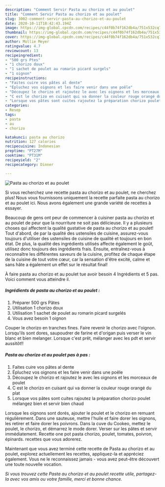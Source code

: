 ```yaml
---
description: "Comment Servir Pasta au chorizo et au poulet"
title: "Comment Servir Pasta au chorizo et au poulet"
slug: 3002-comment-servir-pasta-au-chorizo-et-au-poulet
date: 2020-10-11T18:42:43.194Z
image: https://img-global.cpcdn.com/recipes/c44f0b74f162db4a/751x532cq70/pasta-au-chorizo-et-au-poulet-photo-principale-de-la-recette.jpg
thumbnail: https://img-global.cpcdn.com/recipes/c44f0b74f162db4a/751x532cq70/pasta-au-chorizo-et-au-poulet-photo-principale-de-la-recette.jpg
cover: https://img-global.cpcdn.com/recipes/c44f0b74f162db4a/751x532cq70/pasta-au-chorizo-et-au-poulet-photo-principale-de-la-recette.jpg
author: Mollie Meyer
ratingvalue: 4.7
reviewcount: 13
recipeingredient:
- "500 grs Ptes"
- "1 chorizo doux"
- "1 sachet de poulet au romarin picard surgels"
- "1 oignon"
recipeinstructions:
- "Faites cuire vos pâtes al dente"
- "Épluchez vos oignons et les faire venir dans une poêle"
- "Découpez le chorizo et rajoutez le avec les oignons et les morceaux de poulet"
- "C est le chorizo en cuisant qui va donner la couleur rouge orangé du plat"
- "Lorsque vos pâtes sont cuites rajoutez la préparation chorizo poulet mélangez bien et servir bien chaud"
categories:
- Resep
tags:
- pasta
- au
- chorizo

katakunci: pasta au chorizo 
nutrition: 127 calories
recipecuisine: Indonesian
preptime: "PT27M"
cooktime: "PT31M"
recipeyield: "2"
recipecategory: Dinner

---
```



![Pasta au chorizo et au poulet](https://img-global.cpcdn.com/recipes/c44f0b74f162db4a/751x532cq70/pasta-au-chorizo-et-au-poulet-photo-principale-de-la-recette.jpg)

Si vous recherchez une recette pasta au chorizo et au poulet, ne cherchez plus! Nous vous fournissons uniquement la recette parfaite pasta au chorizo et au poulet ici. Nous avons également une grande variété de recettes à essayer.

Beaucoup de gens ont peur de commencer à cuisiner pasta au chorizo et au poulet de peur que la nourriture ne soit pas délicieuse. Il y a plusieurs choses qui affectent la qualité gustative de pasta au chorizo et au poulet! Tout d'abord, de par la qualité des ustensiles de cuisine, assurez-vous toujours d'utiliser des ustensiles de cuisine de qualité et toujours en bon état. De plus, la qualité des ingrédients utilisés affecte également le goût, utilisez donc toujours des ingrédients frais. Ensuite, entraînez-vous à reconnaître les différentes saveurs de la cuisine, profitez de chaque étape de la cuisine de tout votre cœur, car la sensation d'être excité, calme et sans hâte a également un effet sur le résultat final!

<!--inarticleads1-->

À faire pasta au chorizo et au poulet tue avoir besoin 4 Ingrédients et 5 pas. Voici comment vous atteindre il.

##### Ingrédients de pasta au chorizo et au poulet :

1. Préparer 500 grs Pâtes
1. Utilisation 1 chorizo doux
1. Utilisation 1 sachet de poulet au romarin picard surgelés
1. Vous avez besoin 1 oignon


Couper le chorizo en tranches fines. Faire revenir le chorizo avec l&#39;oignon. Lorsqu&#39;ils sont dores, saupoudrer de farine et d&#39;origan puis verser le vin blanc et bien melanger. Lorsque c&#39;est prêt, mélanger avec les pdt et servir aussitôt!! 

<!--inarticleads2-->

##### Pasta au chorizo et au poulet pas à pas :

1. Faites cuire vos pâtes al dente
1. Épluchez vos oignons et les faire venir dans une poêle
1. Découpez le chorizo et rajoutez le avec les oignons et les morceaux de poulet
1. C est le chorizo en cuisant qui va donner la couleur rouge orangé du plat
1. Lorsque vos pâtes sont cuites rajoutez la préparation chorizo poulet mélangez bien et servir bien chaud


Lorsque les oignons sont dorés, ajouter le poulet et le chorizo en remuant régulièrement. Dans une sauteuse, mettre l&#39;huile et faire dorer les oignons, les retirer et faire dorer les poivrons. Dans la cuve du Cookeo, mettez le poulet, le chorizo, et démarrez le mode dorer. Verser sur les pâtes et servir immédiatement. Recette one pot pasta chorizo, poulet, tomates, poivron, épinards. recettes que vous adorerez. 

<!--inarticleads1-->

<p>
Maintenant que vous avez terminé cette recette de Pasta au chorizo et au poulet, explorez actuellement les recettes, appliquez-la et appréciez également. Vous ne le reconnaissez jamais - vous avez peut-être découvert une toute nouvelle vocation.
</p>

<p>
<i>Si vous trouvez cette Pasta au chorizo et au poulet recette utile, partagez-la avec vos amis ou votre famille, merci et bonne chance.</i>
</p>
